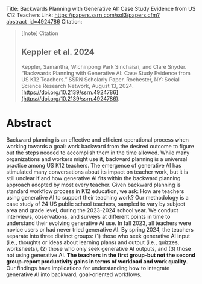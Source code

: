Title: Backwards Planning with Generative AI: Case Study Evidence from US K12 Teachers
Link: https://papers.ssrn.com/sol3/papers.cfm?abstract_id=4924786
Citation:
> [!note] Citation
> ## Keppler et al. 2024
> Keppler, Samantha, Wichinpong Park Sinchaisri, and Clare Snyder. “Backwards Planning with Generative AI: Case Study Evidence from US K12 Teachers.” SSRN Scholarly Paper. Rochester, NY: Social Science Research Network, August 13, 2024. [https://doi.org/10.2139/ssrn.4924786](https://doi.org/10.2139/ssrn.4924786).
# Abstract

Backward planning is an effective and efficient operational process when working towards a goal: work backward from the desired outcome to figure out the steps needed to accomplish them in the time allowed. While many organizations and workers might use it, backward planning is a universal practice among US K12 teachers. The emergence of generative AI has stimulated many conversations about its impact on teacher work, but it is still unclear if and how generative AI fits within the backward planning approach adopted by most every teacher. Given backward planning is standard workflow process in K12 education, we ask: How are teachers using generative AI to support their teaching work? Our methodology is a case study of 24 US public school teachers, sampled to vary by subject area and grade level, during the 2023-2024 school year. We conduct interviews, observations, and surveys at different points in time to understand their evolving generative AI use. In fall 2023, all teachers were novice users or had never tried generative AI. By spring 2024, the teachers separate into three distinct groups: (1) those who seek generative AI input (i.e., thoughts or ideas about learning plans) and output (i.e., quizzes, worksheets), (2) those who only seek generative AI outputs, and (3) those not using generative AI. **The teachers in the first group-but not the second group-report productivity gains in terms of workload and work quality**. Our findings have implications for understanding how to integrate generative AI into backward, goal-oriented workflows.

